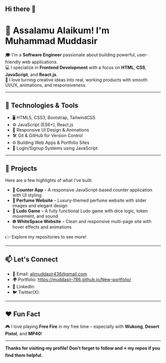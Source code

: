 ## Hi there 👋

<!--
**MUDDASIR-786/Muddasir-786** is a ✨ _special_ ✨ repository because its `README.md` (this file) appears on your GitHub profile.

Here are some ideas to get you started:

- 🔭 I’m currently working on ...
- 🌱 I’m currently learning ...
- 👯 I’m looking to collaborate on ...
- 🤔 I’m looking for help with ...
- 💬 Ask me about ...
- 📫 How to reach me: ...
- 😄 Pronouns: ...
- ⚡ Fun fact: ...
-->
# 👋 Assalamu Alaikum! I'm Muhammad Muddasir

🎓 I'm a **Software Engineer** passionate about building powerful, user-friendly web applications.  
💻 I specialize in **Frontend Development** with a focus on **HTML**, **CSS**, **JavaScript**, and **React.js**.  
🚀 I love turning creative ideas into real, working products with smooth UI/UX, animations, and responsiveness.

---

## 🔧 Technologies & Tools

- 🖥️ HTML5, CSS3, Bootstrap, TailwindCSS
- ⚙️ JavaScript (ES6+), React.js
- 🎨 Responsive UI Design & Animations
- 🛠️ Git & GitHub for Version Control
- 🌐 Building Web Apps & Portfolio Sites
- 🔐 Login/Signup Systems using JavaScript

---

## 📁 Projects

Here are a few highlights of what I've built:

- **🧮 Counter App** – A responsive JavaScript-based counter application with UI styling  
- **🧴 Perfume Website** – Luxury-themed perfume website with slider images and elegant design  
- **🎲 Ludo Game** – A fully functional Ludo game with dice logic, token movement, and sound  
- **🌐 WhiteSpace Website** – Clean and responsive multi-page site with hover effects and animations  

👉 Explore my repositories to see more!

---

## 📫 Let's Connect

- 📧 Email: alimuddasir436@gmail.com
- 🌍 Portfolio: https://muddasir-786.github.io/New-portfolio/
- 💼 LinkedIn: 
- 🐦 Twitter(X): 

---

## ❤️ Fun Fact

🎮 I love playing **Free Fire** in my free time – especially with **Wukong**, **Desert Pistol**, and **MP40**!

---

**Thanks for visiting my profile! Don't forget to follow and ⭐ my repos if you find them helpful.**

